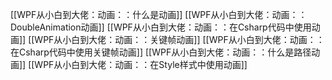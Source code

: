 [[WPF从小白到大佬：动画：：什么是动画]]
[[WPF从小白到大佬：动画：：DoubleAnimation动画]]
[[WPF从小白到大佬：动画：：在Csharp代码中使用动画]]
[[WPF从小白到大佬：动画：：关键帧动画]]
[[WPF从小白到大佬：动画：：在Csharp代码中使用关键帧动画]]
[[WPF从小白到大佬：动画：：什么是路径动画]]
[[WPF从小白到大佬：动画：：在Style样式中使用动画]]
